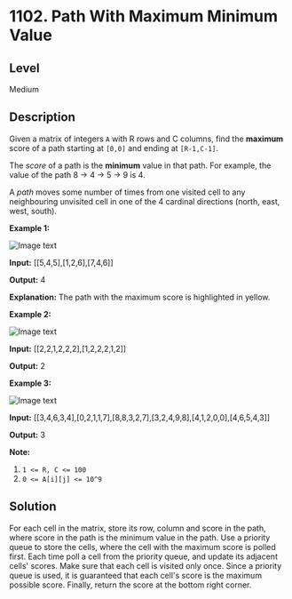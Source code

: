 # 1102. Path With Maximum Minimum Value
## Level
Medium

## Description
Given a matrix of integers `A` with R rows and C columns, find the **maximum** score of a path starting at `[0,0]` and ending at `[R-1,C-1]`.

The *score* of a path is the **minimum** value in that path. For example, the value of the path 8 → 4 → 5 → 9 is 4.

A *path* moves some number of times from one visited cell to any neighbouring unvisited cell in one of the 4 cardinal directions (north, east, west, south).

**Example 1:**

![Image text](https://assets.leetcode.com/uploads/2019/04/23/1313_ex1.JPG)

**Input:** [[5,4,5],[1,2,6],[7,4,6]]

**Output:** 4

**Explanation:** The path with the maximum score is highlighted in yellow. 

**Example 2:**

![Image text](https://assets.leetcode.com/uploads/2019/04/23/1313_ex2.JPG)

**Input:** [[2,2,1,2,2,2],[1,2,2,2,1,2]]

**Output:** 2

**Example 3:**

![Image text](https://assets.leetcode.com/uploads/2019/04/23/1313_ex3.JPG)

**Input:** [[3,4,6,3,4],[0,2,1,1,7],[8,8,3,2,7],[3,2,4,9,8],[4,1,2,0,0],[4,6,5,4,3]]

**Output:** 3

**Note:**

1. `1 <= R, C <= 100`
2. `0 <= A[i][j] <= 10^9`

## Solution
For each cell in the matrix, store its row, column and score in the path, where score in the path is the minimum value in the path. Use a priority queue to store the cells, where the cell with the maximum score is polled first. Each time poll a cell from the priority queue, and update its adjacent cells' scores. Make sure that each cell is visited only once. Since a priority queue is used, it is guaranteed that each cell's score is the maximum possible score. Finally, return the score at the bottom right corner.
